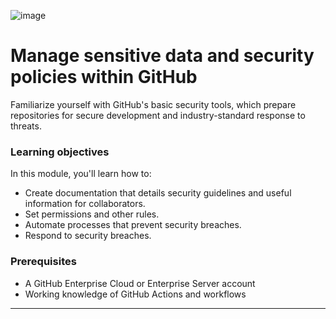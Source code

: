 ![image](https://github.com/AndreCoutinhom/github_administration_study_path/assets/91290799/b16a7761-5765-4cba-a828-c091a2cf3ef3)

# Manage sensitive data and security policies within GitHub

Familiarize yourself with GitHub's basic security tools, which prepare repositories for secure development and industry-standard response to threats.

### Learning objectives

In this module, you'll learn how to:

* Create documentation that details security guidelines and useful information for collaborators.
* Set permissions and other rules.
* Automate processes that prevent security breaches.
* Respond to security breaches.

### Prerequisites

* A GitHub Enterprise Cloud or Enterprise Server account
* Working knowledge of GitHub Actions and workflows

---
